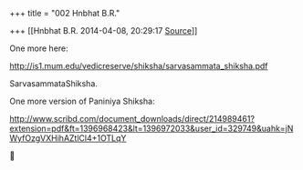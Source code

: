 +++
title = "002 Hnbhat B.R."

+++
[[Hnbhat B.R.	2014-04-08, 20:29:17 [Source](https://groups.google.com/g/samskrita/c/4MolMZu2gLw)]]



One more here:

  

<http://is1.mum.edu/vedicreserve/shiksha/sarvasammata_shiksha.pdf>  

  

SarvasammataShiksha.

  

One more version of Paniniya Shiksha:

  

<http://www.scribd.com/document_downloads/direct/214989461?extension=pdf&ft=1396968423&lt=1396972033&user_id=329749&uahk=jNWyfOzgVXHihAZtlCl4+1OTLqY>  

  

  



